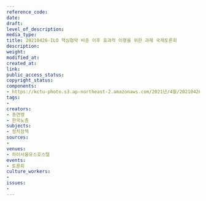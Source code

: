 ```yaml
---
reference_code: 
date: 
draft: 
level_of_description: 
media_type: 
title: 20210426-ILO 핵심협약 비준 이후 효과적 이행을 위한 과제 국제토론회
description: 
weight: 
modified_at: 
created_at: 
link: 
public_access_status: 
copyright_status: 
components:
- https://kctu-photo.s3.ap-northeast-2.amazonaws.com/2021년/4월/20210426-ILO+핵심협약+비준+이후+효과적+이행을+위한+과제+국제토론회/photo_2021-04-26_17-50-21.jpg
tags:
- 
creators:
- 총연맹
- 한국노총
subjects:
- 정치정책
sources:
- 
venues:
- 하이서울유스호스텔
events:
- 토론회
culture_workers:
- 
issues:
- 
---
```

